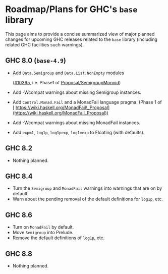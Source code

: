 # Roadmap/Plans for GHC's `base` library






This page aims to provide a concise summarized view of major planned changes for upcoming GHC releases related to the `base` library (including related GHC facilities such warnings).


## GHC 8.0 (`base-4.9`)


- Add `Data.Semigroup` and `Data.List.NonEmpty` modules

  ([\#10365](https://gitlab.staging.haskell.org/ghc/ghc/issues/10365), i.e. Phase1 of [Proposal/SemigroupMonoid](proposal/semigroup-monoid))
- Add -Wcompat warnings about missing Semigroup instances.
- Add `Control.Monad.Fail` and a MonadFail language pragma. (Phase 1 of [
  https://wiki.haskell.org/MonadFail\_Proposal](https://wiki.haskell.org/MonadFail_Proposal))
- Add -Wcompat warnings about missing MonadFail instances.
- Add `expm1`, `log1p`, `log1pexp`, `log1mexp` to Floating (with defaults).


 


## GHC 8.2


- Nothing planned.

## GHC 8.4


- Turn the `Semigroup` and `MonadFail` warnings into warnings that are on by default.
- Warn about the pending removal of the default definitions for `log1p`, etc.

## GHC 8.6


- Turn on `MonadFail` by default.
- Move `Semigroup` into Prelude.
- Remove the default definitions of  `log1p`, etc.

## GHC 8.8


- Nothing planned.

